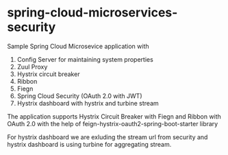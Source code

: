 # spring-cloud-microservices-security

Sample Spring Cloud Microsevice application with

1. Config Server for maintaining system properties
2. Zuul Proxy
3. Hystrix circuit breaker
4. Ribbon
5. Fiegn 
6. Spring Cloud Security (OAuth 2.0 with JWT)
7. Hystrix dashboard with hystrix and turbine stream

The application supports Hystrix Circuit Breaker with Fiegn and Ribbon with OAuth 2.0 with the help of 
feign-hystrix-oauth2-spring-boot-starter library

For hystrix dashboard we are exluding the stream url from security and hystrix dashboard is using turbine for aggregating stream.
